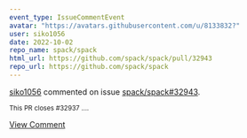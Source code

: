 ```yaml
---
event_type: IssueCommentEvent
avatar: "https://avatars.githubusercontent.com/u/8133832?"
user: siko1056
date: 2022-10-02
repo_name: spack/spack
html_url: https://github.com/spack/spack/pull/32943
repo_url: https://github.com/spack/spack
---
```


<a href='https://github.com/siko1056' target='_blank'>siko1056</a> commented on issue <a href='https://github.com/spack/spack/pull/32943' target='_blank'>spack/spack#32943</a>.

<small>This PR closes #32937 ....</small>

<a href='https://github.com/spack/spack/pull/32943' target='_blank'>View Comment</a>
